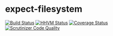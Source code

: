 expect-filesystem
====================================

[![Build Status](https://travis-ci.org/expectation-php/expect-filesystem.svg?branch=master)](https://travis-ci.org/expectation-php/expect-filesystem)
[![HHVM Status](http://hhvm.h4cc.de/badge/expect/expect-filesystem.svg)](http://hhvm.h4cc.de/package/expect/expect-filesystem)
[![Coverage Status](https://coveralls.io/repos/expectation-php/expect-filesystem/badge.svg?branch=master)](https://coveralls.io/r/expectation-php/expect-filesystem?branch=master)
[![Scrutinizer Code Quality](https://scrutinizer-ci.com/g/expectation-php/expect-filesystem/badges/quality-score.png?b=master)](https://scrutinizer-ci.com/g/expectation-php/expect-filesystem/?branch=master)
